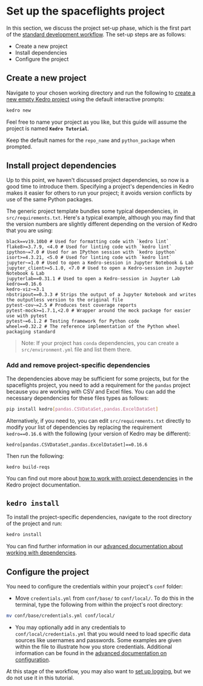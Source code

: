# Set up the spaceflights project

In this section, we discuss the project set-up phase, which is the first part of the [standard development workflow](./01_spaceflights_tutorial.md#kedro-project-development-workflow). The set-up steps are as follows:


* Create a new project
* Install dependencies
* Configure the project


## Create a new project

Navigate to your chosen working directory and run the following to [create a new empty Kedro project](../02_get_started/04_new_project.md#create-a-new-project-interactively) using the default interactive prompts:

```bash
kedro new
```

Feel free to name your project as you like, but this guide will assume the project is named **`Kedro Tutorial`**.

Keep the default names for the `repo_name` and `python_package` when prompted.

## Install project dependencies

Up to this point, we haven't discussed project dependencies, so now is a good time to introduce them. Specifying a project's dependencies in Kedro makes it easier for others to run your project; it avoids version conflicts by use of the same Python packages.

The generic project template bundles some typical dependencies, in `src/requirements.txt`. Here's a typical example, although you may find that the version numbers are slightly different depending on the version of Kedro that you are using:

```text
black==v19.10b0 # Used for formatting code with `kedro lint`
flake8>=3.7.9, <4.0 # Used for linting code with `kedro lint`
ipython~=7.0 # Used for an IPython session with `kedro ipython`
isort>=4.3.21, <5.0 # Used for linting code with `kedro lint`
jupyter~=1.0 # Used to open a Kedro-session in Jupyter Notebook & Lab
jupyter_client>=5.1.0, <7.0 # Used to open a Kedro-session in Jupyter Notebook & Lab
jupyterlab==0.31.1 # Used to open a Kedro-session in Jupyter Lab
kedro==0.16.6
kedro-viz~=3.1
nbstripout==0.3.3 # Strips the output of a Jupyter Notebook and writes the outputless version to the original file
pytest-cov~=2.5 # Produces test coverage reports
pytest-mock>=1.7.1,<2.0 # Wrapper around the mock package for easier use with pytest
pytest~=6.1.2 # Testing framework for Python code
wheel==0.32.2 # The reference implementation of the Python wheel packaging standard
```

> Note: If your project has `conda` dependencies, you can create a `src/environment.yml` file and list them there.

### Add and remove project-specific dependencies

The dependencies above may be sufficient for some projects, but for the spaceflights project, you need to add a requirement for the `pandas` project because you are working with CSV and Excel files. You can add the necessary dependencies for these files types as follows:

```bash
pip install kedro[pandas.CSVDataSet,pandas.ExcelDataSet]
```

Alternatively, if you need to, you can edit `src/requirements.txt` directly to modify your list of dependencies by replacing the requirement `kedro==0.16.6` with the following (your version of Kedro may be different):

```text
kedro[pandas.CSVDataSet,pandas.ExcelDataSet]==0.16.6
```

Then run the following:

```bash
kedro build-reqs
```

You can find out more about [how to work with project dependencies](../04_kedro_project_setup/01_dependencies) in the Kedro project documentation.

## `kedro install`

To install the project-specific dependencies, navigate to the root directory of the project and run:

```bash
kedro install
```
You can find further information in our [advanced documentation about working with dependencies](../04_kedro_project_setup/01_dependencies.md).

## Configure the project

You need to configure the credentials within your project's `conf` folder:

* Move `credentials.yml` from `conf/base/` to `conf/local/`. To do this in the terminal, type the following from within the project's root directory:

```bash
mv conf/base/credentials.yml conf/local/
```

* You may optionally add in any credentials to `conf/local/credentials.yml` that you would need to load specific data sources like usernames and passwords. Some examples are given within the file to illustrate how you store credentials. Additional information can be found in the [advanced documentation on configuration](../04_kedro_project_setup/02_configuration.md).

At this stage of the workflow, you may also want to [set up logging](../08_logging/01_logging.md), but we do not use it in this tutorial.
